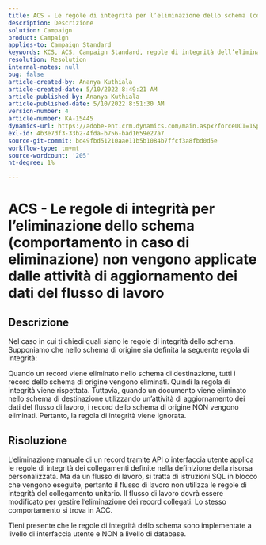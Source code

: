 ```yaml
---
title: ACS - Le regole di integrità per l’eliminazione dello schema (comportamento in caso di eliminazione) non vengono applicate dalle attività di aggiornamento dei dati del flusso di lavoro
description: Descrizione
solution: Campaign
product: Campaign
applies-to: Campaign Standard
keywords: KCS, ACS, Campaign Standard, regole di integrità dell’eliminazione, comportamento in caso di eliminazione, flusso di lavoro, dati di aggiornamento
resolution: Resolution
internal-notes: null
bug: false
article-created-by: Ananya Kuthiala
article-created-date: 5/10/2022 8:49:21 AM
article-published-by: Ananya Kuthiala
article-published-date: 5/10/2022 8:51:30 AM
version-number: 4
article-number: KA-15445
dynamics-url: https://adobe-ent.crm.dynamics.com/main.aspx?forceUCI=1&pagetype=entityrecord&etn=knowledgearticle&id=01894013-3ed0-ec11-a7b5-0022480a8e40
exl-id: 4b3e7df3-33b2-4fda-b756-bad1659e27a7
source-git-commit: bd49fbd51210aae11b5b1084b7ffcf3a8fbd0d5e
workflow-type: tm+mt
source-wordcount: '205'
ht-degree: 1%

---
```


# ACS - Le regole di integrità per l’eliminazione dello schema (comportamento in caso di eliminazione) non vengono applicate dalle attività di aggiornamento dei dati del flusso di lavoro

## Descrizione


Nel caso in cui ti chiedi quali siano le regole di integrità dello schema. Supponiamo che nello schema di origine sia definita la seguente regola di integrità:



Quando un record viene eliminato nello schema di destinazione, tutti i record dello schema di origine vengono eliminati. Quindi la regola di integrità viene rispettata. Tuttavia, quando un documento viene eliminato nello schema di destinazione utilizzando un’attività di aggiornamento dei dati del flusso di lavoro, i record dello schema di origine NON vengono eliminati. Pertanto, la regola di integrità viene ignorata.


## Risoluzione


L’eliminazione manuale di un record tramite API o interfaccia utente applica le regole di integrità dei collegamenti definite nella definizione della risorsa personalizzata. Ma da un flusso di lavoro, si tratta di istruzioni SQL in blocco che vengono eseguite, pertanto il flusso di lavoro non utilizza le regole di integrità del collegamento unitario. Il flusso di lavoro dovrà essere modificato per gestire l’eliminazione dei record collegati. Lo stesso comportamento si trova in ACC.

Tieni presente che le regole di integrità dello schema sono implementate a livello di interfaccia utente e NON a livello di database.
